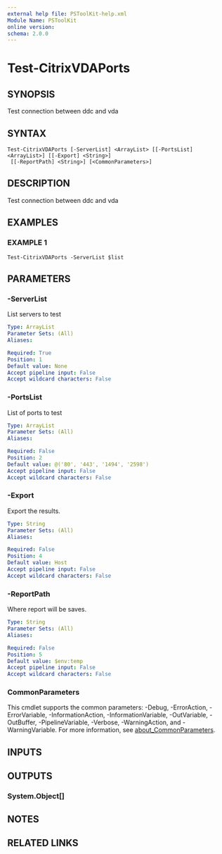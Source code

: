 ```yaml
---
external help file: PSToolKit-help.xml
Module Name: PSToolKit
online version:
schema: 2.0.0
---
```


# Test-CitrixVDAPorts

## SYNOPSIS
Test connection between ddc and vda

## SYNTAX

```
Test-CitrixVDAPorts [-ServerList] <ArrayList> [[-PortsList] <ArrayList>] [[-Export] <String>]
 [[-ReportPath] <String>] [<CommonParameters>]
```

## DESCRIPTION
Test connection between ddc and vda

## EXAMPLES

### EXAMPLE 1
```
Test-CitrixVDAPorts -ServerList $list
```

## PARAMETERS

### -ServerList
List servers to test

```yaml
Type: ArrayList
Parameter Sets: (All)
Aliases:

Required: True
Position: 1
Default value: None
Accept pipeline input: False
Accept wildcard characters: False
```

### -PortsList
List of ports to test

```yaml
Type: ArrayList
Parameter Sets: (All)
Aliases:

Required: False
Position: 2
Default value: @('80', '443', '1494', '2598')
Accept pipeline input: False
Accept wildcard characters: False
```

### -Export
Export the results.

```yaml
Type: String
Parameter Sets: (All)
Aliases:

Required: False
Position: 4
Default value: Host
Accept pipeline input: False
Accept wildcard characters: False
```

### -ReportPath
Where report will be saves.

```yaml
Type: String
Parameter Sets: (All)
Aliases:

Required: False
Position: 5
Default value: $env:temp
Accept pipeline input: False
Accept wildcard characters: False
```

### CommonParameters
This cmdlet supports the common parameters: -Debug, -ErrorAction, -ErrorVariable, -InformationAction, -InformationVariable, -OutVariable, -OutBuffer, -PipelineVariable, -Verbose, -WarningAction, and -WarningVariable. For more information, see [about_CommonParameters](http://go.microsoft.com/fwlink/?LinkID=113216).

## INPUTS

## OUTPUTS

### System.Object[]
## NOTES

## RELATED LINKS
